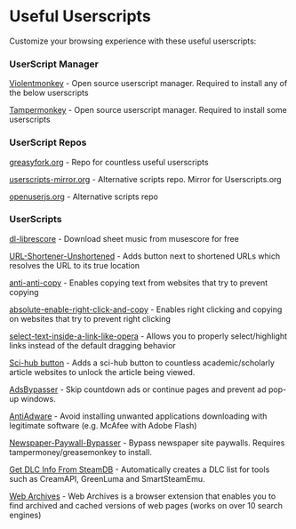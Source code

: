 # Useful Userscripts

Customize your browsing experience with these useful userscripts:

### UserScript Manager

  [Violentmonkey](https://violentmonkey.github.io/) - Open source userscript manager. Required to install any of the below userscripts

  [Tampermonkey](https://www.tampermonkey.net/) - Open source userscript manager. Required to install some userscripts

### UserScript Repos

  [greasyfork.org](https://greasyfork.org/) - Repo for countless useful userscripts

  [userscripts-mirror.org](userscripts-mirror.org) - Alternative scripts repo. Mirror for Userscripts.org

  [openuserjs.org](https://openuserjs.org/) - Alternative scripts repo

### UserScripts

  [dl-librescore](https://github.com/LibreScore/dl-librescore) - Download sheet music from musescore for free

  [URL-Shortener-Unshortened](https://greasyfork.org/en/scripts/5359-url-shortener-unshortener) - Adds button next to shortened URLs which resolves the URL to its true location

  [anti-anti-copy](https://greasyfork.org/en/scripts/7197-anti-anti-copy) - Enables copying text from websites that try to prevent copying

  [absolute-enable-right-click-and-copy](https://greasyfork.org/en/scripts/23772-absolute-enable-right-click-copy) - Enables right clicking and copying on websites that try to prevent right clicking

  [select-text-inside-a-link-like-opera](https://greasyfork.org/en/scripts/789-select-text-inside-a-link-like-opera) - Allows you to properly select/highlight links instead of the default dragging behavior

  [Sci-hub button](https://greasyfork.org/en/scripts/370246-sci-hub-button) - Adds a sci-hub button to countless academic/scholarly article websites to unlock the article being viewed.

  [AdsBypasser](https://adsbypasser.github.io/) - Skip countdown ads or continue pages and prevent ad pop-up windows.

  [AntiAdware](https://github.com/HandyUserscripts/AntiAdware##readme) - Avoid installing unwanted applications downloading with legitimate software (e.g. McAfee with Adobe Flash)

  [Newspaper-Paywall-Bypasser](https://greasyfork.org/en/scripts/18585-newspaper-paywall-bypasser) - Bypass newspaper site paywalls. Requires tampermoney/greasemonkey to install.

  [Get DLC Info From SteamDB](https://github.com/Sak32009/GetDLCInfoFromSteamDB) - Automatically creates a DLC list for tools such as CreamAPI, GreenLuma and SmartSteamEmu.

  [Web Archives](https://github.com/dessant/web-archives) - Web Archives is a browser extension that enables you to find archived and cached versions of web pages (works on over 10 search engines)
